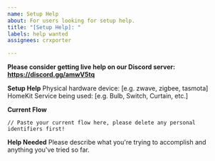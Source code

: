 ```yaml
---
name: Setup Help
about: For users looking for setup help.
title: "[Setup Help]: "
labels: help wanted
assignees: crxporter

---
```


**Please consider getting live help on our Discord server: https://discord.gg/amwV5tq**

**Setup Help**
Physical hardware device: [e.g. zwave, zigbee, tasmota]
HomeKit Service being used: [e.g. Bulb, Switch, Curtain, etc.]

**Current Flow**
```
// Paste your current flow here, please delete any personal identifiers first!
```

**Help Needed**
Please describe what you're trying to accomplish and anything you've tried so far.
